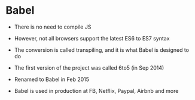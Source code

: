 # Babel

- There is no need to compile JS

- However, not all browsers support the latest ES6 to ES7 syntax

- The conversion is called transpiling, and it is what Babel is designed to do

- The first version of the project was called 6to5 (in Sep 2014)

- Renamed to Babel in Feb 2015

- Babel is used in production at FB, Netflix, Paypal, Airbnb and more
